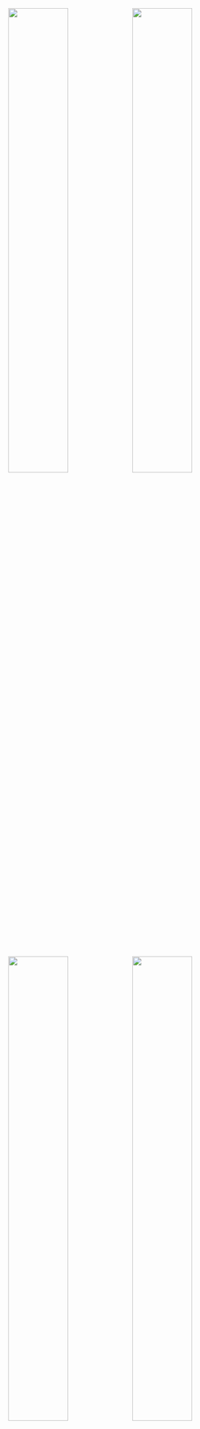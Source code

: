 
<img src="https://raw.githubusercontent.com/wiki/nullpainter/sanchez/images/underlays/reinemann/cworld.january.jpg" width="49%"/> 
<img src="https://raw.githubusercontent.com/wiki/nullpainter/sanchez/images/underlays/reinemann/world.dec.jpg" width="49%"/> 
<img src="https://raw.githubusercontent.com/wiki/nullpainter/sanchez/images/underlays/reinemann/world.january.jpg" width="49%"/> 
<img src="https://raw.githubusercontent.com/wiki/nullpainter/sanchez/images/underlays/reinemann/trucolour.jpg" width="49%"/> 
